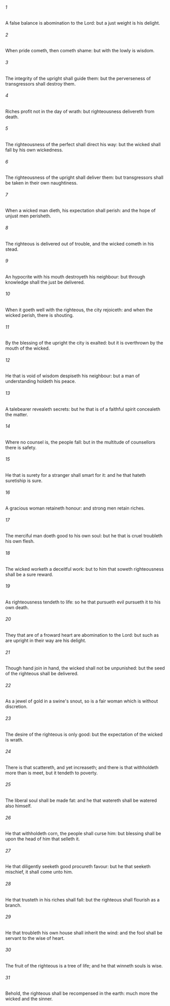 ###### 1
A false balance is abomination to the Lord: but a just weight is his delight.

###### 2
When pride cometh, then cometh shame: but with the lowly is wisdom.

###### 3
The integrity of the upright shall guide them: but the perverseness of transgressors shall destroy them.

###### 4
Riches profit not in the day of wrath: but righteousness delivereth from death.

###### 5
The righteousness of the perfect shall direct his way: but the wicked shall fall by his own wickedness.

###### 6
The righteousness of the upright shall deliver them: but transgressors shall be taken in their own naughtiness.

###### 7
When a wicked man dieth, his expectation shall perish: and the hope of unjust men perisheth.

###### 8
The righteous is delivered out of trouble, and the wicked cometh in his stead.

###### 9
An hypocrite with his mouth destroyeth his neighbour: but through knowledge shall the just be delivered.

###### 10
When it goeth well with the righteous, the city rejoiceth: and when the wicked perish, there is shouting.

###### 11
By the blessing of the upright the city is exalted: but it is overthrown by the mouth of the wicked.

###### 12
He that is void of wisdom despiseth his neighbour: but a man of understanding holdeth his peace.

###### 13
A talebearer revealeth secrets: but he that is of a faithful spirit concealeth the matter.

###### 14
Where no counsel is, the people fall: but in the multitude of counsellors there is safety.

###### 15
He that is surety for a stranger shall smart for it: and he that hateth suretiship is sure.

###### 16
A gracious woman retaineth honour: and strong men retain riches.

###### 17
The merciful man doeth good to his own soul: but he that is cruel troubleth his own flesh.

###### 18
The wicked worketh a deceitful work: but to him that soweth righteousness shall be a sure reward.

###### 19
As righteousness tendeth to life: so he that pursueth evil pursueth it to his own death.

###### 20
They that are of a froward heart are abomination to the Lord: but such as are upright in their way are his delight.

###### 21
Though hand join in hand, the wicked shall not be unpunished: but the seed of the righteous shall be delivered.

###### 22
As a jewel of gold in a swine's snout, so is a fair woman which is without discretion.

###### 23
The desire of the righteous is only good: but the expectation of the wicked is wrath.

###### 24
There is that scattereth, and yet increaseth; and there is that withholdeth more than is meet, but it tendeth to poverty.

###### 25
The liberal soul shall be made fat: and he that watereth shall be watered also himself.

###### 26
He that withholdeth corn, the people shall curse him: but blessing shall be upon the head of him that selleth it.

###### 27
He that diligently seeketh good procureth favour: but he that seeketh mischief, it shall come unto him.

###### 28
He that trusteth in his riches shall fall: but the righteous shall flourish as a branch.

###### 29
He that troubleth his own house shall inherit the wind: and the fool shall be servant to the wise of heart.

###### 30
The fruit of the righteous is a tree of life; and he that winneth souls is wise.

###### 31
Behold, the righteous shall be recompensed in the earth: much more the wicked and the sinner.


